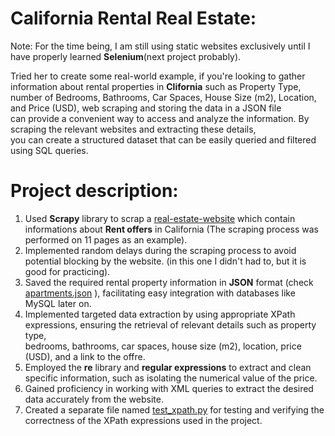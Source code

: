 # California Rental Real Estate:
Note: For the time being, I am still using static websites exclusively until I have properly learned __Selenium__(next project probably).

Tried her to create some real-world example, if you're looking to gather information about rental properties in __Clifornia__ such as Property Type, <br>
number of Bedrooms, Bathrooms, Car Spaces, House Size (m2), Location, and Price (USD), web scraping and storing the data in a JSON file <br>
can provide a convenient way to access and analyze the information. By scraping the relevant websites and extracting these details, <br>
you can create a structured dataset that can be easily queried and filtered using SQL queries.

# Project description:
1. Used __Scrapy__ library to scrap a [real-estate-website](https://www.realestate.com.au/international/us/los-angeles-ca/rent/) which contain informations about __Rent offers__ in California (The scraping process was performed on 11 pages as an example).
2. Implemented random delays during the scraping process to avoid potential blocking by the website. (in this one I didn't had to, but it is good for practicing).
3. Saved the required rental property information in __JSON__ format (check [apartments.json](https://github.com/ilyesBoukraa/ca_rental_apartments/blob/master/apartments.json) ), facilitating easy integration with databases like MySQL later on.
4. Implemented targeted data extraction by using appropriate XPath expressions, ensuring the retrieval of relevant details such as property type, <br> bedrooms, bathrooms, car spaces, house size (m2), location, price (USD), and a link to the offre.
5. Employed the __re__ library and __regular expressions__ to extract and clean specific information, such as isolating the numerical value of the price.
6. Gained proficiency in working with XML queries to extract the desired data accurately from the website.
7. Created a separate file named [test_xpath.py](https://github.com/ilyesBoukraa/ca_rental_apartments/blob/master/test_xpath.py) for testing and verifying the correctness of the XPath expressions used in the project.
